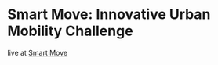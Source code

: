 # Smart Move: Innovative Urban Mobility Challenge

live at [Smart Move](https://smartmove.niua.org)

